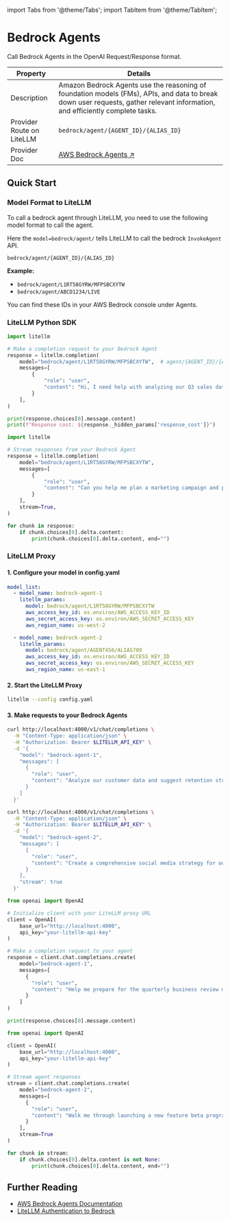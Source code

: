 import Tabs from '@theme/Tabs';
import TabItem from '@theme/TabItem';

# Bedrock Agents

Call Bedrock Agents in the OpenAI Request/Response format.


| Property | Details |
|----------|---------|
| Description | Amazon Bedrock Agents use the reasoning of foundation models (FMs), APIs, and data to break down user requests, gather relevant information, and efficiently complete tasks. |
| Provider Route on LiteLLM | `bedrock/agent/{AGENT_ID}/{ALIAS_ID}` |
| Provider Doc | [AWS Bedrock Agents ↗](https://aws.amazon.com/bedrock/agents/) |

## Quick Start

### Model Format to LiteLLM

To call a bedrock agent through LiteLLM, you need to use the following model format to call the agent.

Here the `model=bedrock/agent/` tells LiteLLM to call the bedrock `InvokeAgent` API.

```shell showLineNumbers title="Model Format to LiteLLM"
bedrock/agent/{AGENT_ID}/{ALIAS_ID}
```

**Example:**
- `bedrock/agent/L1RT58GYRW/MFPSBCXYTW`
- `bedrock/agent/ABCD1234/LIVE`

You can find these IDs in your AWS Bedrock console under Agents.


### LiteLLM Python SDK

```python showLineNumbers title="Basic Agent Completion"
import litellm

# Make a completion request to your Bedrock Agent
response = litellm.completion(
    model="bedrock/agent/L1RT58GYRW/MFPSBCXYTW",  # agent/{AGENT_ID}/{ALIAS_ID}
    messages=[
        {
            "role": "user", 
            "content": "Hi, I need help with analyzing our Q3 sales data and generating a summary report"
        }
    ],
)

print(response.choices[0].message.content)
print(f"Response cost: ${response._hidden_params['response_cost']}")
```

```python showLineNumbers title="Streaming Agent Responses"
import litellm

# Stream responses from your Bedrock Agent
response = litellm.completion(
    model="bedrock/agent/L1RT58GYRW/MFPSBCXYTW",
    messages=[
        {
            "role": "user",
            "content": "Can you help me plan a marketing campaign and provide step-by-step execution details?"
        }
    ],
    stream=True,
)

for chunk in response:
    if chunk.choices[0].delta.content:
        print(chunk.choices[0].delta.content, end="")
```


### LiteLLM Proxy

#### 1. Configure your model in config.yaml

<Tabs>
<TabItem value="config-yaml" label="config.yaml">

```yaml showLineNumbers title="LiteLLM Proxy Configuration"
model_list:
  - model_name: bedrock-agent-1
    litellm_params:
      model: bedrock/agent/L1RT58GYRW/MFPSBCXYTW
      aws_access_key_id: os.environ/AWS_ACCESS_KEY_ID
      aws_secret_access_key: os.environ/AWS_SECRET_ACCESS_KEY
      aws_region_name: us-west-2

  - model_name: bedrock-agent-2  
    litellm_params:
      model: bedrock/agent/AGENT456/ALIAS789
      aws_access_key_id: os.environ/AWS_ACCESS_KEY_ID
      aws_secret_access_key: os.environ/AWS_SECRET_ACCESS_KEY
      aws_region_name: us-east-1
```

</TabItem>
</Tabs>

#### 2. Start the LiteLLM Proxy

```bash showLineNumbers title="Start LiteLLM Proxy"
litellm --config config.yaml
```

#### 3. Make requests to your Bedrock Agents

<Tabs>
<TabItem value="curl" label="Curl">

```bash showLineNumbers title="Basic Agent Request"
curl http://localhost:4000/v1/chat/completions \
  -H "Content-Type: application/json" \
  -H "Authorization: Bearer $LITELLM_API_KEY" \
  -d '{
    "model": "bedrock-agent-1",
    "messages": [
      {
        "role": "user", 
        "content": "Analyze our customer data and suggest retention strategies"
      }
    ]
  }'
```

```bash showLineNumbers title="Streaming Agent Request"
curl http://localhost:4000/v1/chat/completions \
  -H "Content-Type: application/json" \
  -H "Authorization: Bearer $LITELLM_API_KEY" \
  -d '{
    "model": "bedrock-agent-2",
    "messages": [
      {
        "role": "user",
        "content": "Create a comprehensive social media strategy for our new product"
      }
    ],
    "stream": true
  }'
```

</TabItem>

<TabItem value="openai-sdk" label="OpenAI Python SDK">

```python showLineNumbers title="Using OpenAI SDK with LiteLLM Proxy"
from openai import OpenAI

# Initialize client with your LiteLLM proxy URL
client = OpenAI(
    base_url="http://localhost:4000",
    api_key="your-litellm-api-key"
)

# Make a completion request to your agent
response = client.chat.completions.create(
    model="bedrock-agent-1",
    messages=[
      {
        "role": "user",
        "content": "Help me prepare for the quarterly business review meeting"
      }
    ]
)

print(response.choices[0].message.content)
```

```python showLineNumbers title="Streaming with OpenAI SDK"
from openai import OpenAI

client = OpenAI(
    base_url="http://localhost:4000", 
    api_key="your-litellm-api-key"
)

# Stream agent responses
stream = client.chat.completions.create(
    model="bedrock-agent-2",
    messages=[
      {
        "role": "user",
        "content": "Walk me through launching a new feature beta program"
      }
    ],
    stream=True
)

for chunk in stream:
    if chunk.choices[0].delta.content is not None:
        print(chunk.choices[0].delta.content, end="")
```

</TabItem>
</Tabs>

## Further Reading

- [AWS Bedrock Agents Documentation](https://aws.amazon.com/bedrock/agents/)
- [LiteLLM Authentication to Bedrock](https://docs.litellm.ai/docs/providers/bedrock#boto3---authentication)
